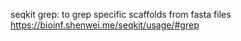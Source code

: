 seqkit grep: to grep specific scaffolds from fasta files
https://bioinf.shenwei.me/seqkit/usage/#grep
